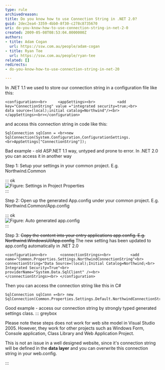 ```yaml
---
type: rule
archivedreason: 
title: Do you know how to use Connection String in .NET 2.0?
guid: 2dec2ea4-3359-4bb0-8f30-c278c8735670
uri: do-you-know-how-to-use-connection-string-in-net-2-0
created: 2009-05-08T08:53:04.0000000Z
authors:
- title: Adam Cogan
  url: https://ssw.com.au/people/adam-cogan
- title: Ryan Tee
  url: https://ssw.com.au/people/ryan-tee
related: []
redirects:
- do-you-know-how-to-use-connection-string-in-net-20

---
```


In .NET 1.1 we used to store our connection string in a configuration file like this:   
<!--endintro-->




```
<configuration><br>     <appSettings><br>          <add key="ConnectionString" value ="integrated security=true;<br>           data source=(local);initial catalog=Northwind"/><br>     </appSettings><br></configuration>
```


and access this connection string in code like this:


```
SqlConnection sqlConn = <br>new SqlConnection(System.Configuration.ConfigurationSettings.<br>AppSettings["ConnectionString"]);
```

Bad example - old ASP.NET 1.1 way, untyped and prone to error. 
In .NET 2.0 you can access it in another way

Step 1: Setup your settings in your common project. E.g. Northwind.Common


::: ok  
![Figure: Settings in Project Properties](ConnStringNET2\_Settings.jpg)  
:::

Step 2: Open up the generated App.config under your common project. E.g. Northwind.Common/App.config


::: ok  
![Figure: Auto generated app.config](ConnStringNET2\_CommonApp.GIF)  
:::

Step 3: ~~Copy the content into your entry applications app.config. E.g. Northwind.WindowsUI/App.config~~ The new setting has been updated to app.config automatically in .NET 2.0


```
<configuration><br>      <connectionStrings><br>         <add name="Common.Properties.Settings.NorthwindConnectionString"<br>              connectionString="Data Source=(local);Initial Catalog=Northwind;<br>              Integrated Security=True"<br>              providerName="System.Data.SqlClient" /><br>        </connectionStrings><br> </configuration>
```


Then you can access the connection string like this in C#


```
SqlConnection sqlConn =<br> new SqlConnection(Common.Properties.Settings.Default.NorthwindConnectionString);
```

Good example - access our connection string by strongly typed generated settings class. 
::: greybox

Please note these steps does not work for web site model in Visual Studio 2005. However, they work for other projects such as Windows Form, Console application, Class Library and Web Application Project.

This is not an issue in a well designed website, since it's connection string will be defined in the  **data layer** and you can overwrite this connection string in your web.config.

:::
